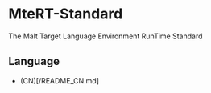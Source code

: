 # MteRT-Standard
The Malt Target Language Environment RunTime Standard

## Language
- (CN)[/README_CN.md]

